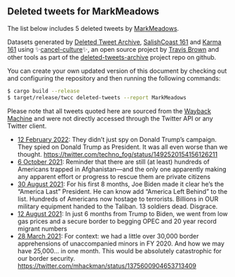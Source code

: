 ## Deleted tweets for MarkMeadows

The list below includes 5 deleted tweets by
[MarkMeadows](https://twitter.com/MarkMeadows).



Datasets generated by [Deleted Tweet Archive](https://twitter.com/deletedtweet161), 
[SalishCoast 161](https://twitter.com/SalishCoastA) and [Karma 161](https://twitter.com/KarmaOneSixOne) 
using ✨[cancel-culture](https://github.com/travisbrown/cancel-culture)✨, an open source project by 
[Travis Brown](https://twitter.com/travisbrown) and other tools as part of the 
[deleted-tweets-archive](https://github.com/salcoast/deleted-tweets-archive/) project repo on github.

You can create your own updated version of this document by checking out and configuring the
repository and then running the following commands:

```bash
$ cargo build --release
$ target/release/twcc deleted-tweets --report MarkMeadows
```

Please note that all tweets quoted here are sourced from the
[Wayback Machine](https://web.archive.org) and were not directly accessed through the Twitter API or
any Twitter client.

* [12 February 2022](https://web.archive.org/web/20220212202335/https://twitter.com/MarkMeadows/status/1492595158910746627): They didn’t just spy on Donald Trump’s campaign.  They spied on Donald Trump as President.  It was all even worse than we thought. https://twitter.com/techno_fog/status/1492520154156126211
* [ 6 October 2021](https://web.archive.org/web/20211006170132/https://twitter.com/MarkMeadows/status/1445796232190779395): Reminder that there are still (at least) hundreds of Americans trapped in Afghanistan—and the only one apparently making any apparent effort or progress to rescue them are private citizens
* [30 August 2021](https://web.archive.org/web/20210831062500/https://twitter.com/markmeadows/status/1432491968458854405?lang=kn): For his first 8 months, Joe Biden made it clear he’s the “America Last” President. He can know add “America Left Behind” to the list.  Hundreds of Americans now hostage to terrorists. Billions in OUR military equipment handed to the Taliban. 13 soldiers dead.  Disgrace.
* [12 August 2021](https://web.archive.org/web/20210812221859/https://twitter.com/MarkMeadows/status/1425944873987973123): In just 6 months from Trump to Biden, we went from low gas prices and a secure border to begging OPEC and 20 year record migrant numbers
* [28 March 2021](https://web.archive.org/web/20210328172815/https://twitter.com/MarkMeadows/status/1376224458025893895): For context: we had a little over 30,000 border apprehensions of unaccompanied minors in FY 2020. And how we may have 25,000... in one month.  This would be absolutely catastrophic for our border security. https://twitter.com/mhackman/status/1375600904653713409
